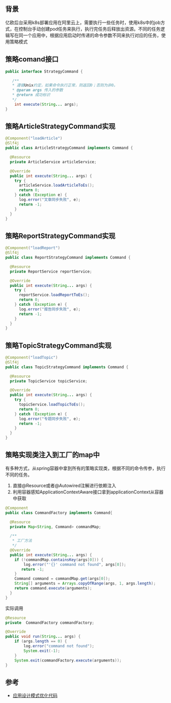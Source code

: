 ## 背景

亿欧后台采用k8s部署应用在阿里云上，需要执行一些任务时，使用k8s中的job方式，在控制台手动创建pod任务来执行，执行完任务后释放出资源。不同的任务逻辑写在同一个应用中，根据应用启动时传递的命令参数不同来执行对应的任务，使用策略模式

## 策略comand接口

```java
public interface StrategyCommand {

   /**
   * 遵循Unix约定，如果命令执行正常，则返回0；否则为非0。
   * @param args 传入的参数
   * @return 成功标识
   */
    int execute(String... args);
}
```

## 策略ArticleStrategyCommand实现

```java
@Component("loadArticle")
@Slf4j
public class ArticleStrategyCommand implements Command {

  @Resource
  private ArticleService articleService;

  @Override
  public int execute(String... args) {
    try {
      articleService.loadArticleToEs();
      return 0;
    } catch (Exception e) {
      log.error("文章同步失败", e);
      return -1;
    }
  }
}
```

## 策略ReportStrategyCommand实现

```java
@Component("loadReport")
@Slf4j
public class ReportStrategyCommand implements Command {

  @Resource
  private ReportService reportService;

  @Override
  public int execute(String... args) {
    try {
      reportService.loadReportToEs();
      return 0;
    } catch (Exception e) {
      log.error("报告同步失败", e);
      return -1;
    }
  }
}
```

## 策略TopicStrategyCommand实现

```java
@Component("loadTopic")
@Slf4j
public class TopicStrategyCommand implements Command {

  @Resource
  private TopicService topicService;

  @Override
  public int execute(String... args) {
    try {
      topicService.loadTopicToEs();
      return 0;
    } catch (Exception e) {
      log.error("专题同步失败", e);
      return -1;
    }
  }
}
```

## 策略实现类注入到工厂的map中

有多种方式，从spring容器中拿到所有的策略实现类，根据不同的命令传参，执行不同的任务。

1. 直接@Resource或者@Autowired注解进行依赖注入
2. 利用容器感知ApplicationContextAware接口拿到applicationContext从容器中获取

```java
@Component
public class CommandFactory implements Command{

  @Resource
  private Map<String, Command> commandMap;

  /**
   * 工厂方法
   */
  @Override
  public int execute(String... args) {
    if (!commandMap.containsKey(args[0])) {
        log.error("'{}' command not found", args[0]);
       return -1;
    }
    Command command = commandMap.get(args[0]);
    String[] arguments = Arrays.copyOfRange(args, 1, args.length);
    return command.execute(arguments);
  }
}
```

实际调用

```java
@Resource
private  CommandFactory commandFactory;

@Override
public void run(String... args) {
    if (args.length == 0) {
        log.error("command not found");
        System.exit(-1);
    }
    System.exit(commandFactory.execute(arguments));
}
```

## 参考

- [应用设计模式优化代码](https://www.modb.pro/db/425893)